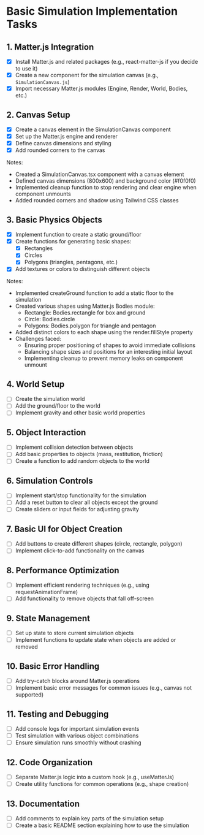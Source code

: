 # Basic Simulation Implementation Tasks

## 1. Matter.js Integration
- [x] Install Matter.js and related packages (e.g., react-matter-js if you decide to use it)
- [x] Create a new component for the simulation canvas (e.g., `SimulationCanvas.js`)
- [x] Import necessary Matter.js modules (Engine, Render, World, Bodies, etc.)

## 2. Canvas Setup
- [x] Create a canvas element in the SimulationCanvas component
- [x] Set up the Matter.js engine and renderer
- [x] Define canvas dimensions and styling
- [x] Add rounded corners to the canvas

Notes:
- Created a SimulationCanvas.tsx component with a canvas element
- Defined canvas dimensions (800x600) and background color (#f0f0f0)
- Implemented cleanup function to stop rendering and clear engine when component unmounts
- Added rounded corners and shadow using Tailwind CSS classes

## 3. Basic Physics Objects
- [x] Implement function to create a static ground/floor
- [x] Create functions for generating basic shapes:
  - [x] Rectangles
  - [x] Circles
  - [x] Polygons (triangles, pentagons, etc.)
- [x] Add textures or colors to distinguish different objects

Notes:
- Implemented createGround function to add a static floor to the simulation
- Created various shapes using Matter.js Bodies module:
  - Rectangle: Bodies.rectangle for box and ground
  - Circle: Bodies.circle
  - Polygons: Bodies.polygon for triangle and pentagon
- Added distinct colors to each shape using the render.fillStyle property
- Challenges faced:
  - Ensuring proper positioning of shapes to avoid immediate collisions
  - Balancing shape sizes and positions for an interesting initial layout
  - Implementing cleanup to prevent memory leaks on component unmount

## 4. World Setup
- [ ] Create the simulation world
- [ ] Add the ground/floor to the world
- [ ] Implement gravity and other basic world properties

## 5. Object Interaction
- [ ] Implement collision detection between objects
- [ ] Add basic properties to objects (mass, restitution, friction)
- [ ] Create a function to add random objects to the world

## 6. Simulation Controls
- [ ] Implement start/stop functionality for the simulation 
- [ ] Add a reset button to clear all objects except the ground
- [ ] Create sliders or input fields for adjusting gravity

## 7. Basic UI for Object Creation
- [ ] Add buttons to create different shapes (circle, rectangle, polygon)
- [ ] Implement click-to-add functionality on the canvas

## 8. Performance Optimization
- [ ] Implement efficient rendering techniques (e.g., using requestAnimationFrame)
- [ ] Add functionality to remove objects that fall off-screen

## 9. State Management
- [ ] Set up state to store current simulation objects
- [ ] Implement functions to update state when objects are added or removed

## 10. Basic Error Handling
- [ ] Add try-catch blocks around Matter.js operations
- [ ] Implement basic error messages for common issues (e.g., canvas not supported)

## 11. Testing and Debugging
- [ ] Add console logs for important simulation events
- [ ] Test simulation with various object combinations
- [ ] Ensure simulation runs smoothly without crashing

## 12. Code Organization
- [ ] Separate Matter.js logic into a custom hook (e.g., useMatterJs)
- [ ] Create utility functions for common operations (e.g., shape creation)

## 13. Documentation
- [ ] Add comments to explain key parts of the simulation setup
- [ ] Create a basic README section explaining how to use the simulation